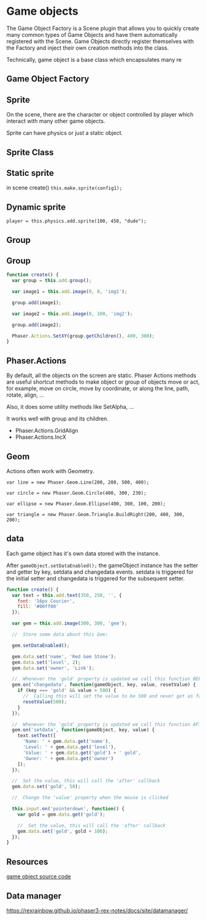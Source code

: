 # Game objects

The Game Object Factory is a Scene plugin that allows you to quickly create many common types of Game Objects and have them automatically registered with the Scene. Game Objects directly register themselves with the Factory and inject their own creation methods into the class.

Technically, game object is a base class which encapsulates many re

## Game Object Factory

## Sprite

On the scene, there are the character or object controlled by player which interact with many other game objects.

Sprite can have physics or just a static object.

## Sprite Class

## Static sprite

in scene create()
`this.make.sprite(config1);`

## Dynamic sprite

`player = this.physics.add.sprite(100, 450, "dude");`

## Group

## Group

```js
function create() {
  var group = this.add.group();

  var image1 = this.add.image(0, 0, 'img1');

  group.add(image1);

  var image2 = this.add.image(0, 100, 'img2');

  group.add(image2);

  Phaser.Actions.SetXY(group.getChildren(), 400, 300);
}
```

## Phaser.Actions

By default, all the objects on the screen are static. Phaser Actions methods are useful shortcut methods to make object or group of objects move or act, for example, move on circle, move by coordinate, or along the line, path, rotate, align, ...

Also, it does some utility methods like SetAlpha, ...

It works well with group and its children.

- Phaser.Actions.GridAlign
- Phaser.Actions.IncX

## Geom

Actions often work with Geometry.

`var line = new Phaser.Geom.Line(200, 200, 500, 400);`

`var circle = new Phaser.Geom.Circle(400, 300, 230);`

`var ellipse = new Phaser.Geom.Ellipse(400, 300, 100, 200);`

`var triangle = new Phaser.Geom.Triangle.BuildRight(200, 400, 300, 200);`

## data

Each game object has it's own data stored with the instance.

After `gameObject.setDataEnabled();` the gameObject instance has the setter and getter by key, setdata and changedata events. setdata is triggered for the initial setter and changedata is triggered for the subsequent setter.

```js
function create() {
  var text = this.add.text(350, 250, '', {
    font: '16px Courier',
    fill: '#00ff00'
  });

  var gem = this.add.image(300, 300, 'gem');

  //  Store some data about this Gem:

  gem.setDataEnabled();

  gem.data.set('name', 'Red Gem Stone');
  gem.data.set('level', 2);
  gem.data.set('owner', 'Link');

  //  Whenever the 'gold' property is updated we call this function BEFORE the value changes:
  gem.on('changedata', function(gameObject, key, value, resetValue) {
    if (key === 'gold' && value > 500) {
      //  Calling this will set the value to be 500 and never get as far as the `setdata` event
      resetValue(500);
    }
  });

  //  Whenever the 'gold' property is updated we call this function AFTER the change has happened:
  gem.on('setdata', function(gameObject, key, value) {
    text.setText([
      'Name: ' + gem.data.get('name'),
      'Level: ' + gem.data.get('level'),
      'Value: ' + gem.data.get('gold') + ' gold',
      'Owner: ' + gem.data.get('owner')
    ]);
  });

  //  Set the value, this will call the 'after' callback
  gem.data.set('gold', 50);

  //  Change the 'value' property when the mouse is clicked

  this.input.on('pointerdown', function() {
    var gold = gem.data.get('gold');

    //  Set the value, this will call the 'after' callback
    gem.data.set('gold', gold + 100);
  });
}
```

## Resources

[game object source code](https://github.com/photonstorm/phaser/tree/v3.17.0/src/gameobjects)

## Data manager

<https://rexrainbow.github.io/phaser3-rex-notes/docs/site/datamanager/>
